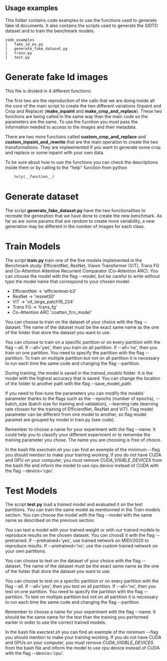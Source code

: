 ## Usage examples
This folder contains code examples to use the functions used to generate fake id documents. It also contains the scripts used to generate the SIDTD dataset and to train the benchmark models.

```
code_examples
|   fake_id_ex.py 
|   generate_fake_dataset.py
|   train.py
|   test.py
```

# Generate fake Id images

This file is divided in 4 different functions:

 The first two are the reproduction of the calls that we are doing inside all the core of the main script to create the two different variations (Inpaint and Crop and Replace) (__make_inpaint__ and __make_crop_and_replace__). These two functions are being called in the same way than the main code so the parameters are the same. To use the fucntion you must pass the information needed to access to the images and their metadata.

There are two more functions called __custom_crop_and_replace__ and __custom_inpaint_and_rewrite__  that are the main operation to create the two transformations. They are impleemented if you want to generate some crop and replace or some inpaint with your own data. 

To be sure about how to use the functions you can check the descriptions inside them or by calling to the "help" function from python

```python
    help(__function__)
```

# Generate dataset

The script __generate_fake_dataset.py__ have the two functionalities to recreate the generation that we have done to create the new benchmark. As far as are some params that are random to create more variability, a new generation may be different in the number of images for each class.

# Train Models

The script __train.py__ train one of the five models implemented in the Benchmark study: EfficientNet, ResNet, Vision Transformer (ViT), Trans FG and Co-Attention Attentive Recurrent Comparator (Co-Attention ARC). You can choose the model with the flag --model, but be careful to write without typo the model name that correspond to your chosen model:  
+ EfficientNet -> 'efficientnet-b3'
+ ResNet -> 'resnet50'
+ ViT -> 'vit_large_patch16_224'
+ Trans FG -> 'trans_fg'
+ Co-Attention ARC 'coatten_fcn_model' 

You can choose to train on the dataset of your choice with the flag --dataset. The name of the dataset must be the exact same name as the one of the folder that store the dataset you want to use. 

You can choose to train on a specific partition or on every partition with the flag --all. If --all='yes', then you train on all partition. If --all='no', then you train on one partition. You need to specify the partition with the flag --partition. To train on multiple partition but not on all partition it is necessary to run each time the same code and changing the flag --partition.

During training, the model is saved in the *trained_models* folder. It is the model with the highest accuracy that is saved. You can change the location of the folder to another path with the flag --save_model_path.

If you need to fine-tune the parameters you can modify the models' parameter thanks to the flags such as the --epochs (number of epochs), --batch_size (batch size for training and validation), --learning rate (learning rate chosen for the training of EfficientNet, ResNet and ViT). Flag model parameter can be different from one model to another, so flag model paramet are grouped by model in train.py (see code).

Remember to choose a name for your experiment with the flag --name. It could help you to classify your different experiment or to remembe the training parameter you chose. The name you are choosing is free of choice.

In the bash file *exectrain.sh* you can find an exemple of the minimum --flag you should mention to make your training working. If you do not have CUDA and GPU on your computer, you must remove *CUDA_VISIBLE_DEVICES* from the bash file and inform the model to use cpu device instead of CUDA with the flag --device='cpu'.

# Test Models

The script __test.py__ load a trained model and evaluated it on the test partitions. You can train the same model as mentionned in the Train models section. You can choose the model with the flag --model with the same name as described on the previous section.

You can test a model with your trained weight or with our trained models to reproduce results on the chosen dataset. You can choosE it with the flag --pretrained. If --pretrained='yes', use trained network on MIDV2020 to reproduce results. If --pretrained='no', use the custom trained network on your own partitions.

You can choose to test on the dataset of your choice with the flag --dataset. The name of the dataset must be the exact same name as the one of the folder that store the dataset you want to use. 

You can choose to test on a specific partition or on every partition with the flag --all. If --all='yes', then you test on all partition. If --all='no', then you test on one partition. You need to specify the partition with the flag --partition. To test on multiple partition but not on all partition it is necessary to run each time the same code and changing the flag --partition.

Remember to choose a name for your experiment with the flag --name. It should be the same name for the test than the training you performed earlier in order to use the correct trained models.

In the bash file *exectest.sh* you can find an exemple of the minimum --flag you should mention to make your training working. If you do not have CUDA and GPUs on your computer, you must remove *CUDA_VISIBLE_DEVICES* from the bash file and inform the model to use cpu device instead of CUDA with the flag --device='cpu'.